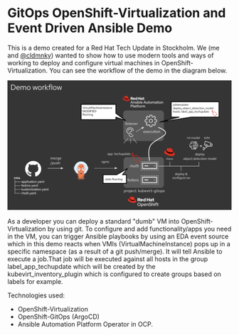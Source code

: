 #   GitOps OpenShift-Virtualization and Event Driven Ansible Demo

This is a demo created for a Red Hat Tech Update in Stockholm.
We (me and [@cldmnky](https://github.com/cldmnky)) wanted to show how 
to use modern tools and ways of working to deploy and configure 
virtual machines in OpenShift-Virtualization. You can see the workflow 
of the demo in the diagram below. 

![Alt text](eda-demo.png?raw=true "EDA Demo")

As a developer you can deploy a standard "dumb" VM into 
OpenShift-Virtualization by using git. To configure and 
add functionality/apps you need in the VM, you can trigger
Ansible playbooks by using an EDA event source which 
in this demo reacts when VMIs (VirtualMachineInstance) pops up 
in a specific namespace (as a result of a git push/merge). It will 
tell Ansible to execute a job.That job will be executed against 
all hosts in the group label_app_techupdate which will be created 
by the kubevirt_inventory_plugin which is configured to create 
groups based on labels for example. 

Technologies used: 
* OpenShift-Virtualization
* OpenShift-GitOps (ArgoCD)
* Ansible Automation Platform Operator in OCP.